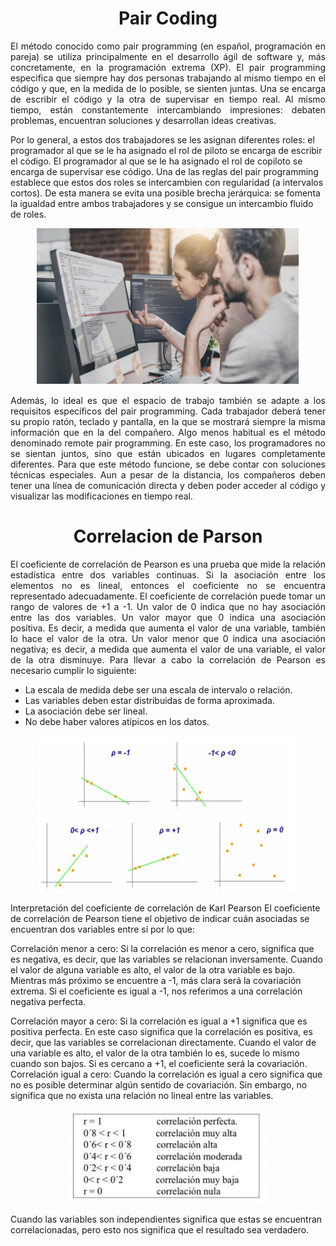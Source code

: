 <div align="center">
      <p> 
      <h1 style="">Pair Coding</h1>
       </p>    
</div>

<p style="text-align: justify;">
El método conocido como pair programming (en español, programación en pareja) se
utiliza principalmente en el desarrollo ágil de software y, más concretamente, en la
programación extrema (XP). El pair programming especifica que siempre hay dos
personas trabajando al mismo tiempo en el código y que, en la medida de lo posible, se
sienten juntas. Una se encarga de escribir el código y la otra de supervisar en tiempo real.
Al mismo tiempo, están constantemente intercambiando impresiones: debaten problemas,
encuentran soluciones y desarrollan ideas creativas.

Por lo general, a estos dos trabajadores se les asignan diferentes roles: el programador al
que se le ha asignado el rol de piloto se encarga de escribir el código. El programador al
que se le ha asignado el rol de copiloto se encarga de supervisar ese código. Una de las
reglas del pair programming establece que estos dos roles se intercambien con
regularidad (a intervalos cortos). De esta manera se evita una posible brecha jerárquica:
se fomenta la igualdad entre ambos trabajadores y se consigue un intercambio fluido de
roles.
</p>
<div align="center">
      <p> 
      <img alt="Clase_drawio" src="image.PNG" width=420 height=250>
       </p>    
   </div>

<p style="text-align: justify;">
Además, lo ideal es que el espacio de trabajo también se adapte a los requisitos
específicos del pair programming. Cada trabajador deberá tener su propio ratón, teclado y
pantalla, en la que se mostrará siempre la misma información que en la del compañero.
Algo menos habitual es el método denominado remote pair programming. En este caso,
los programadores no se sientan juntos, sino que están ubicados en lugares
completamente diferentes. Para que este método funcione, se debe contar con soluciones
técnicas especiales. Aun a pesar de la distancia, los compañeros deben tener una línea
de comunicación directa y deben poder acceder al código y visualizar las modificaciones
en tiempo real.
<p>

<div align="center">
      <p> <h1 style="">Correlacion de Parson</h1> </p>    
</div>

<p style="text-align: justify;">
El coeficiente de correlación de Pearson es una prueba que mide la relación estadística
entre dos variables continuas. Si la asociación entre los elementos no es lineal, entonces
el coeficiente no se encuentra representado adecuadamente.
El coeficiente de correlación puede tomar un rango de valores de +1 a -1. Un valor de 0
indica que no hay asociación entre las dos variables. Un valor mayor que 0 indica una
asociación positiva. Es decir, a medida que aumenta el valor de una variable, también lo
hace el valor de la otra. Un valor menor que 0 indica una asociación negativa; es decir, a
medida que aumenta el valor de una variable, el valor de la otra disminuye.
Para llevar a cabo la correlación de Pearson es necesario cumplir lo siguiente:

* La escala de medida debe ser una escala de intervalo o relación.
* Las variables deben estar distribuidas de forma aproximada.
* La asociación debe ser lineal.
* No debe haber valores atípicos en los datos.

<div align="center">
      <p> 
      <img alt="Clase_drawio" src="correlacion.PNG" width=420 height=250>
       </p>    
   </div>

 Interpretación del coeficiente de correlación de Karl Pearson
El coeficiente de correlación de Pearson tiene el objetivo de indicar cuán asociadas se
encuentran dos variables entre sí por lo que:

Correlación menor a cero: Si la correlación es menor a cero, significa que es negativa, es
decir, que las variables se relacionan inversamente.
Cuando el valor de alguna variable es alto, el valor de la otra variable es bajo. Mientras
más próximo se encuentre a -1, más clara será la covariación extrema. Si el coeficiente es
igual a -1, nos referimos a una correlación negativa perfecta.

Correlación mayor a cero: Si la correlación es igual a +1 significa que es positiva perfecta.
En este caso significa que la correlación es positiva, es decir, que las variables se
correlacionan directamente.
Cuando el valor de una variable es alto, el valor de la otra también lo es, sucede lo mismo
cuando son bajos. Si es cercano a +1, el coeficiente será la covariación.
Correlación igual a cero: Cuando la correlación es igual a cero significa que no es posible
determinar algún sentido de covariación. Sin embargo, no significa que no exista una
relación no lineal entre las variables.

<div align="center">
      <p> 
      <img alt="Clase_drawio" src="table.PNG" width=320 height=150>
       </p>    
   </div>
Cuando las variables son independientes significa que estas se encuentran
correlacionadas, pero esto nos significa que el resultado sea verdadero.
<p>